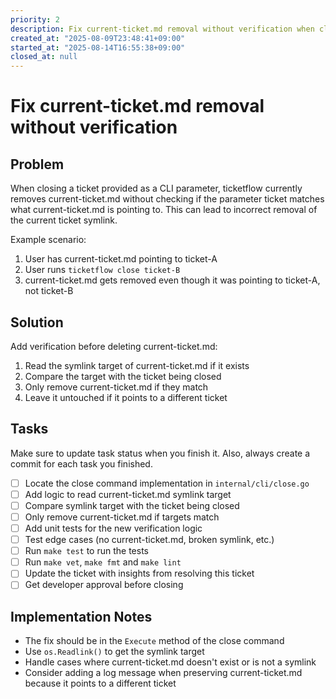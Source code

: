 ```yaml
---
priority: 2
description: Fix current-ticket.md removal without verification when closing tickets
created_at: "2025-08-09T23:48:41+09:00"
started_at: "2025-08-14T16:55:38+09:00"
closed_at: null
---
```


# Fix current-ticket.md removal without verification

## Problem
When closing a ticket provided as a CLI parameter, ticketflow currently removes current-ticket.md without checking if the parameter ticket matches what current-ticket.md is pointing to. This can lead to incorrect removal of the current ticket symlink.

Example scenario:
1. User has current-ticket.md pointing to ticket-A
2. User runs `ticketflow close ticket-B`
3. current-ticket.md gets removed even though it was pointing to ticket-A, not ticket-B

## Solution
Add verification before deleting current-ticket.md:
1. Read the symlink target of current-ticket.md if it exists
2. Compare the target with the ticket being closed
3. Only remove current-ticket.md if they match
4. Leave it untouched if it points to a different ticket

## Tasks
Make sure to update task status when you finish it. Also, always create a commit for each task you finished.

- [ ] Locate the close command implementation in `internal/cli/close.go`
- [ ] Add logic to read current-ticket.md symlink target
- [ ] Compare symlink target with the ticket being closed
- [ ] Only remove current-ticket.md if targets match
- [ ] Add unit tests for the new verification logic
- [ ] Test edge cases (no current-ticket.md, broken symlink, etc.)
- [ ] Run `make test` to run the tests
- [ ] Run `make vet`, `make fmt` and `make lint`
- [ ] Update the ticket with insights from resolving this ticket
- [ ] Get developer approval before closing

## Implementation Notes
- The fix should be in the `Execute` method of the close command
- Use `os.Readlink()` to get the symlink target
- Handle cases where current-ticket.md doesn't exist or is not a symlink
- Consider adding a log message when preserving current-ticket.md because it points to a different ticket